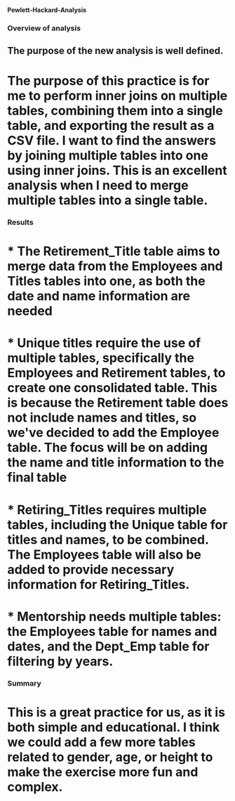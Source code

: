 #### Pewlett-Hackard-Analysis
### Overview of analysis
## The purpose of the new analysis is well defined.
# The purpose of this practice is for me to perform inner joins on multiple tables, combining them into a single table, and exporting the result as a CSV file. I want to find the answers by joining multiple tables into one using inner joins. This is an excellent analysis when I need to merge multiple tables into a single table.
### Results
# * The Retirement_Title table aims to merge data from the Employees and Titles tables into one, as both the date and name information are needed
# * Unique titles require the use of multiple tables, specifically the Employees and Retirement tables, to create one consolidated table. This is because the Retirement table does not include names and titles, so we've decided to add the Employee table. The focus will be on adding the name and title information to the final table
# * Retiring_Titles requires multiple tables, including the Unique table for titles and names, to be combined. The Employees table will also be added to provide necessary information for Retiring_Titles.
# * Mentorship needs multiple tables: the Employees table for names and dates, and the Dept_Emp table for filtering by years.
### Summary 
# This is a great practice for us, as it is both simple and educational. I think we could add a few more tables related to gender, age, or height to make the exercise more fun and complex. 
